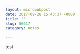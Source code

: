 ```yaml
---
layout: micropubpost
date: 2017-09-28 15:43:37 +0000
title: ''
slug: 56617
category: notes

---
```

test
